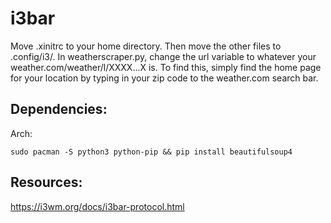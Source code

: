 # i3bar
Move .xinitrc to your home directory. Then move the other files to .config/i3/. In weatherscraper.py, change the url variable to whatever your weather.com/weather/l/XXXX...X is. To find this, simply find the home page for your location by typing in your zip code to the weather.com search bar.

## Dependencies:
Arch:

`sudo pacman -S python3 python-pip && pip install beautifulsoup4`

## Resources:
https://i3wm.org/docs/i3bar-protocol.html

